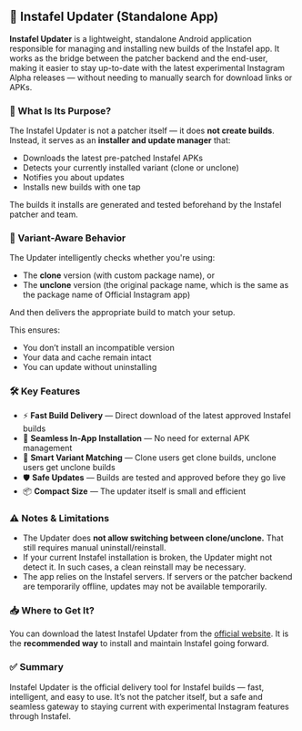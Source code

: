 ## 📲 Instafel Updater (Standalone App)

**Instafel Updater** is a lightweight, standalone Android application responsible for managing and installing new builds of the Instafel app. It works as the bridge between the patcher backend and the end-user, making it easier to stay up-to-date with the latest experimental Instagram Alpha releases — without needing to manually search for download links or APKs.

### 🧩 What Is Its Purpose?

The Instafel Updater is not a patcher itself — it does **not create builds**. Instead, it serves as an **installer and update manager** that:

- Downloads the latest pre-patched Instafel APKs
- Detects your currently installed variant (clone or unclone)
- Notifies you about updates
- Installs new builds with one tap

The builds it installs are generated and tested beforehand by the Instafel patcher and team.

### 🧬 Variant-Aware Behavior

The Updater intelligently checks whether you're using:

- The **clone** version (with custom package name), or
- The **unclone** version (the original package name, which is the same as the package name of Official Instagram app)

And then delivers the appropriate build to match your setup.

This ensures:

- You don’t install an incompatible version
- Your data and cache remain intact
- You can update without uninstalling

### 🛠️ Key Features

- ⚡ **Fast Build Delivery** — Direct download of the latest approved Instafel builds
- 🔄 **Seamless In-App Installation** — No need for external APK management
- 🧠 **Smart Variant Matching** — Clone users get clone builds, unclone users get unclone builds
- 🛡️ **Safe Updates** — Builds are tested and approved before they go live
- 📦 **Compact Size** — The updater itself is small and efficient

### ⚠️ Notes & Limitations

- The Updater does **not allow switching between clone/unclone.** That still requires manual uninstall/reinstall.
- If your current Instafel installation is broken, the Updater might not detect it. In such cases, a clean reinstall may be necessary.
- The app relies on the Instafel servers. If servers or the patcher backend are temporarily offline, updates may not be available temporarily.

### 📥 Where to Get It?

You can download the latest Instafel Updater from the [official website](https://instafel.app/about_updater). It is the **recommended way** to install and maintain Instafel going forward.

### ✅ Summary

Instafel Updater is the official delivery tool for Instafel builds — fast, intelligent, and easy to use. It’s not the patcher itself, but a safe and seamless gateway to staying current with experimental Instagram features through Instafel.

